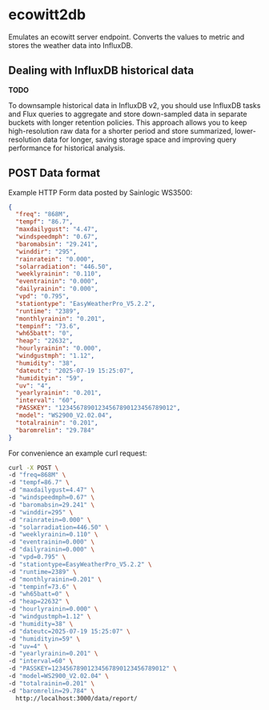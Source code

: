 # ecowitt2db

Emulates an ecowitt server endpoint. Converts the values to metric and stores the weather data into InfluxDB.

## Dealing with InfluxDB historical data

**TODO**

To downsample historical data in InfluxDB v2, you should use InfluxDB tasks and Flux queries to aggregate and store down-sampled data in separate buckets with longer retention policies. This approach allows you to keep high-resolution raw data for a shorter period and store summarized, lower-resolution data for longer, saving storage space and improving query performance for historical analysis.

## POST Data format

Example HTTP Form data posted by Sainlogic WS3500:

```json
{
  "freq": "868M",
  "tempf": "86.7",
  "maxdailygust": "4.47",
  "windspeedmph": "0.67",
  "baromabsin": "29.241",
  "winddir": "295",
  "rainratein": "0.000",
  "solarradiation": "446.50",
  "weeklyrainin": "0.110",
  "eventrainin": "0.000",
  "dailyrainin": "0.000",
  "vpd": "0.795",
  "stationtype": "EasyWeatherPro_V5.2.2",
  "runtime": "2389",
  "monthlyrainin": "0.201",
  "tempinf": "73.6",
  "wh65batt": "0",
  "heap": "22632",
  "hourlyrainin": "0.000",
  "windgustmph": "1.12",
  "humidity": "38",
  "dateutc": "2025-07-19 15:25:07",
  "humidityin": "59",
  "uv": "4",
  "yearlyrainin": "0.201",
  "interval": "60",
  "PASSKEY": "12345678901234567890123456789012",
  "model": "WS2900_V2.02.04",
  "totalrainin": "0.201",
  "baromrelin": "29.784"
}
```

For convenience an example curl request:

```bash
curl -X POST \
-d "freq=868M" \
-d "tempf=86.7" \
-d "maxdailygust=4.47" \
-d "windspeedmph=0.67" \
-d "baromabsin=29.241" \
-d "winddir=295" \
-d "rainratein=0.000" \
-d "solarradiation=446.50" \
-d "weeklyrainin=0.110" \
-d "eventrainin=0.000" \
-d "dailyrainin=0.000" \
-d "vpd=0.795" \
-d "stationtype=EasyWeatherPro_V5.2.2" \
-d "runtime=2389" \
-d "monthlyrainin=0.201" \
-d "tempinf=73.6" \
-d "wh65batt=0" \
-d "heap=22632" \
-d "hourlyrainin=0.000" \
-d "windgustmph=1.12" \
-d "humidity=38" \
-d "dateutc=2025-07-19 15:25:07" \
-d "humidityin=59" \
-d "uv=4" \
-d "yearlyrainin=0.201" \
-d "interval=60" \
-d "PASSKEY=12345678901234567890123456789012" \
-d "model=WS2900_V2.02.04" \
-d "totalrainin=0.201" \
-d "baromrelin=29.784" \
  http://localhost:3000/data/report/
```
